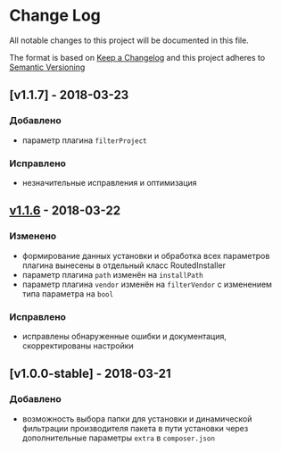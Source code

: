 # Change Log
All notable changes to this project will be documented in this file.

The format is based on [Keep a Changelog](http://keepachangelog.com/) 
and this project adheres to [Semantic Versioning](http://semver.org/)

## [v1.1.7] - 2018-03-23

### Добавлено
- параметр плагина `filterProject`

### Исправлено
- незначительные исправления и оптимизация

## [v1.1.6] - 2018-03-22

### Изменено
- формирование данных установки и обработка всех параметров плагина вынесены в отдельный класс RoutedInstaller
- параметр плагина `path` изменён на `installPath`
- параметр плагина `vendor` изменён на `filterVendor` с изменением типа параметра на `bool`

### Исправлено
- исправлены обнаруженные ошибки и документация, скорректированы настройки 


## [v1.0.0-stable] - 2018-03-21

### Добавлено
- возможность выбора папки для установки и динамической фильтрации производителя пакета в пути установки через дополнительные параметры `extra` в `composer.json`


[v1.1.6]: https://github.com/Ghiya/routed-installer/compare/v1.1.6...v1.0.0-stable